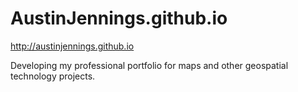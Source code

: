 # AustinJennings.github.io

http://austinjennings.github.io

Developing my professional portfolio for maps and other geospatial technology projects. 
